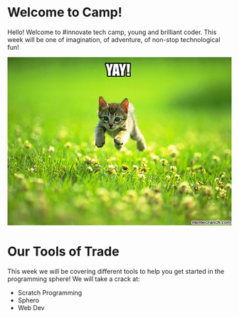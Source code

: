 # Welcome to Camp!

Hello! Welcome to #innovate tech camp, young and brilliant coder. This week will be one of imagination, of adventure, of non-stop technological fun! 

![Insert Cool Cats B)](https://github.com/vrlong1/playground-V94MXSqR/blob/master/yaycat.jpg)

# Our Tools of Trade
This week we will be covering different tools to help you get started in the programming sphere! We will take a crack at:
* Scratch Programming
* Sphero
* Web Dev
